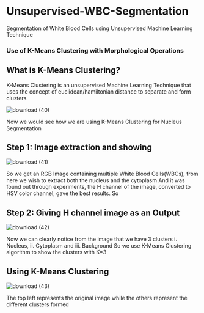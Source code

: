 # Unsupervised-WBC-Segmentation
Segmentation of White Blood Cells using Unsupervised Machine Learning Technique
### Use of K-Means Clustering with Morphological Operations 
## What is K-Means Clustering? 
K-Means Clustering is an unsupervised Machine Learning Technique that uses the concept of euclidean/hamiltonian distance to separate and 
form clusters. 




![download (40)](https://user-images.githubusercontent.com/44440114/144753953-22adddaa-4fed-4110-b01d-053284af4044.png)


Now we would see how we are using K-Means Clustering for Nucleus Segmentation
## Step 1: Image extraction and showing 

![download (41)](https://user-images.githubusercontent.com/44440114/144754057-d4943ed0-7b59-4abb-a9d6-6181b2106e0f.png)

So we get an RGB Image containing multiple White Blood Cells(WBCs), from here we wish to extract both the nucleus and the cytoplasm
And it was found out through experiments, the H channel of the image, converted to HSV color channel, gave the best results.
So 
## Step 2: Giving H channel image as an Output

![download (42)](https://user-images.githubusercontent.com/44440114/144754186-23d517f3-64f6-4634-bd58-7d8ec965ef72.png)

Now we can clearly notice from the image that we have 3 clusters i. Nucleus, ii. Cytoplasm and iii. Background
So we use K-Means Clustering algorithm to show the clusters with K=3

## Using K-Means Clustering 

![download (43)](https://user-images.githubusercontent.com/44440114/144754236-8e138a94-147f-4a40-8e9c-f453514dd411.png)

The top left represents the original image while the others represent the different clusters formed

